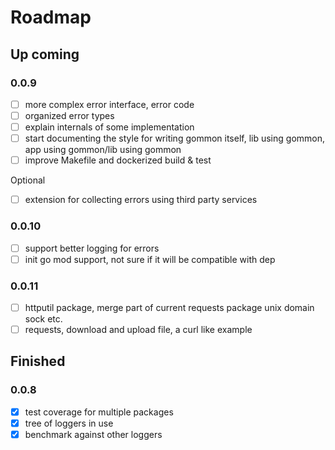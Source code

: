 # Roadmap

## Up coming

### 0.0.9

- [ ] more complex error interface, error code
- [ ] organized error types
- [ ] explain internals of some implementation
- [ ] start documenting the style for writing gommon itself, lib using gommon, app using gommon/lib using gommon
- [ ] improve Makefile and dockerized build & test

Optional

- [ ] extension for collecting errors using third party services

### 0.0.10

- [ ] support better logging for errors
- [ ] init go mod support, not sure if it will be compatible with dep 

### 0.0.11

- [ ] httputil package, merge part of current requests package unix domain sock etc.
- [ ] requests, download and upload file, a curl like example

## Finished

### 0.0.8

- [x] test coverage for multiple packages
- [x] tree of loggers in use
- [x] benchmark against other loggers
